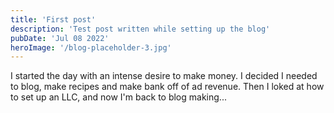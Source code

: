 ```yaml
---
title: 'First post'
description: 'Test post written while setting up the blog'
pubDate: 'Jul 08 2022'
heroImage: '/blog-placeholder-3.jpg'
---
```


I started the day with an intense desire to make money. I decided I needed to blog, make recipes and make bank off of ad revenue. Then I loked at how to set up an LLC, and now I'm back to blog making...